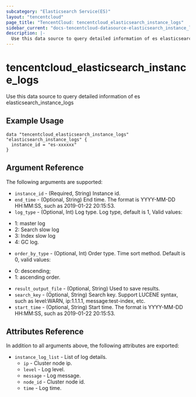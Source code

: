 ```yaml
---
subcategory: "Elasticsearch Service(ES)"
layout: "tencentcloud"
page_title: "TencentCloud: tencentcloud_elasticsearch_instance_logs"
sidebar_current: "docs-tencentcloud-datasource-elasticsearch_instance_logs"
description: |-
  Use this data source to query detailed information of es elasticsearch_instance_logs
---
```


# tencentcloud_elasticsearch_instance_logs

Use this data source to query detailed information of es elasticsearch_instance_logs

## Example Usage

```hcl
data "tencentcloud_elasticsearch_instance_logs" "elasticsearch_instance_logs" {
  instance_id = "es-xxxxxx"
}
```

## Argument Reference

The following arguments are supported:

* `instance_id` - (Required, String) Instance id.
* `end_time` - (Optional, String) End time. The format is YYYY-MM-DD HH:MM:SS, such as 2019-01-22 20:15:53.
* `log_type` - (Optional, Int) Log type. Log type, default is 1, Valid values:
- 1: master log
- 2: Search slow log
- 3: Index slow log
- 4: GC log.
* `order_by_type` - (Optional, Int) Order type. Time sort method. Default is 0, valid values:
- 0: descending;
- 1: ascending order.
* `result_output_file` - (Optional, String) Used to save results.
* `search_key` - (Optional, String) Search key. Support LUCENE syntax, such as level:WARN, ip:1.1.1.1, message:test-index, etc.
* `start_time` - (Optional, String) Start time. The format is YYYY-MM-DD HH:MM:SS, such as 2019-01-22 20:15:53.

## Attributes Reference

In addition to all arguments above, the following attributes are exported:

* `instance_log_list` - List of log details.
  * `ip` - Cluster node ip.
  * `level` - Log level.
  * `message` - Log message.
  * `node_id` - Cluster node id.
  * `time` - Log time.



